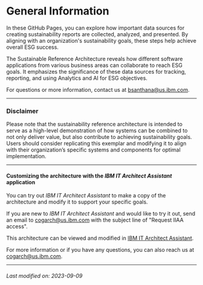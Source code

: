 

# General Information

In these GitHub Pages, you can explore how important data sources for creating sustainability reports are collected, analyzed, and presented. By aligning with an organization's sustainability goals, these steps help achieve overall ESG success.

The Sustainable Reference Architecture reveals how different software applications from various business areas can collaborate to reach ESG goals. It emphasizes the significance of these data sources for tracking, reporting, and using Analytics and AI for ESG objectives.  

For questions or more information, contact us at bsanthana@us.ibm.com.  



---

### Disclaimer

Please note that the sustainability reference architecture is intended to serve as a high-level demonstration of how systems can be combined to not only deliver value, but also contribute to achieving sustainability goals. Users should consider replicating this exemplar and modifying it to align with their organization’s specific systems and components for optimal implementation.  



---

#### Customizing the architecture with the *IBM IT Architect Assistant* application

You can try out *IBM IT Architect Assistant* to make a copy of the architecture and modify it to support your specific goals.  

If you are new to *IBM IT Architect Assistant* and would like to try it out, send an email to cogarch@us.ibm.com with the subject line of "Request IIAA access".  

<div style="text-align: left">This architecture can be viewed and modified in 
    <a href="https://it.architect-assistant.ibm.com/architectures/Social/arch_S1d3hhra3">IBM IT Architect Assistant</a>.
</div>

For more information or if you have any questions, you can also reach us at cogarch@us.ibm.com.  


---


###### Last modified on: 2023-09-09
